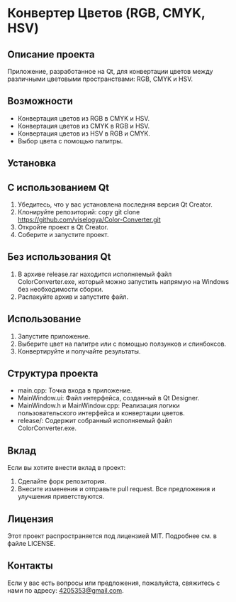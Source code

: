 # Конвертер Цветов (RGB, CMYK, HSV)


## Описание проекта

Приложение, разработанное на Qt, для конвертации цветов между различными цветовыми пространствами: RGB, CMYK и HSV.


## Возможности
- Конвертация цветов из RGB в CMYK и HSV.
- Конвертация цветов из CMYK в RGB и HSV.
- Конвертация цветов из HSV в RGB и CMYK.
- Выбор цвета с помощью палитры.


## Установка
## С использованием Qt

1. Убедитесь, что у вас установлена последняя версия Qt Creator.
2. Клонируйте репозиторий: copy git clone https://github.com/viselogya/Color-Converter.git
3. Откройте проект в Qt Creator.
4. Соберите и запустите проект.

## Без использования Qt
1. В архиве release.rar находится исполняемый файл ColorConverter.exe, который можно запустить напрямую на Windows без необходимости сборки.
2. Распакуйте архив и запустите файл.

## Использование
1. Запустите приложение.
2. Выберите цвет на палитре или с помощью ползунков и спинбоксов.
3. Конвертируйте и получайте результаты.

## Структура проекта
- main.cpp: Точка входа в приложение.
- MainWindow.ui: Файл интерфейса, созданный в Qt Designer.
- MainWindow.h и MainWindow.cpp: Реализация логики пользовательского интерфейса и конвертации цветов.
- release/: Содержит собранный исполняемый файл ColorConverter.exe.

## Вклад
Если вы хотите внести вклад в проект:
1. Сделайте форк репозитория.
2. Внесите изменения и отправьте pull request.
Все предложения и улучшения приветствуются.

## Лицензия
Этот проект распространяется под лицензией MIT. Подробнее см. в файле LICENSE.

## Контакты
Если у вас есть вопросы или предложения, пожалуйста, свяжитесь с нами по адресу: 4205353@gmail.com.
